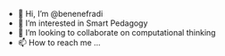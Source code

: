 - 👋 Hi, I’m @benenefradi
- 👀 I’m interested in Smart Pedagogy
- 💞️ I’m looking to collaborate on computational thinking
- 📫 How to reach me ...

<!---
benenefradi/benenefradi is a ✨ special ✨ repository because its `README.md` (this file) appears on your GitHub profile.
You can click the Preview link to take a look at your changes.
--->
